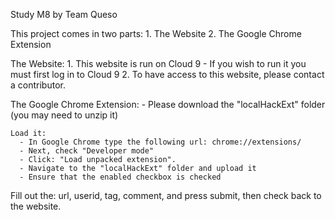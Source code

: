 Study M8 by Team Queso

This project comes in two parts:
    1. The Website
    2. The Google Chrome Extension

The Website:
    1. This website is run on Cloud 9 - If you wish to run it you must first log in to Cloud 9
    2. To have access to this website, please contact a contributor.
    
    
The Google Chrome Extension:
    - Please download the "localHackExt" folder (you may need to unzip it)
    
    Load it:
      - In Google Chrome type the following url: chrome://extensions/
      - Next, check "Developer mode"
      - Click: "Load unpacked extension".
      - Navigate to the "localHackExt" folder and upload it
      - Ensure that the enabled checkbox is checked
  
Fill out the: url, userid, tag, comment, and press submit, then check back to the website.